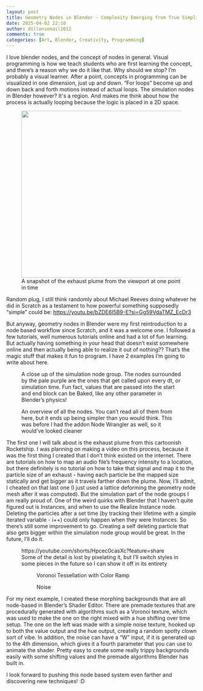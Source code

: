 ```yaml
---
layout: post
title: Geometry Nodes in Blender - Complexity Emerging from True Simplicity
date: 2025-04-02 22:10
author: dillonsemail2012
comments: true
categories: [Art, Blender, Creativity, Programming]
---
```

<!-- wp:paragraph -->
<p>I love blender nodes, and the concept of nodes in general. Visual programming is how we teach students who are first learning the concept, and there’s a reason why we do it like that. Why should we stop? I’m probably a visual learner. After a point, concepts in programming can be visualized in one dimension, just up and down. “For loops” become up and down back and forth motions instead of actual loops. The simulation nodes in Blender however? It's a region. And makes me think about how the process is actually looping because the logic is placed in a 2D space. </p>
<!-- /wp:paragraph -->

<!-- wp:image {"id":300,"width":"442px","height":"auto","sizeSlug":"large","linkDestination":"none","metadata":{"name":"rocket"},"align":"left"} -->
<figure class="wp-block-image alignleft size-large is-resized"><img src="https://dillonsmith57.wordpress.com/wp-content/uploads/2025/04/screenshot-2025-04-02-214641.png?w=462" alt="" class="wp-image-300" style="width:442px;height:auto" /><figcaption class="wp-element-caption">A snapshot of the exhaust plume from the viewport at one point in time</figcaption></figure>
<!-- /wp:image -->

<!-- wp:paragraph -->
<p>Random plug, I still think randomly about Michael Reeves doing whatever he did in Scratch as a testament to how powerful something supposedly “simple” could be: <a href="https://youtu.be/bZDE6I5B9-E?si=Gg59VdaTMZ_EcDr3">https://youtu.be/bZDE6I5B9-E?si=Gg59VdaTMZ_EcDr3</a></p>
<!-- /wp:paragraph -->

<!-- wp:paragraph -->
<p>But anyway, geometry nodes in Blender were my first reintroduction to a node based workflow since Scratch, and it was a welcome one. I followed a few tutorials, well numerous tutorials online and had a lot of fun learning. But actually having something in your head that doesn’t exist somewhere online and then actually being able to realize it out of nothing?? That’s the magic stuff that makes it fun to program. I have 2 examples I’m going to write about here. </p>
<!-- /wp:paragraph -->

<!-- wp:image {"id":298,"sizeSlug":"large","linkDestination":"none","metadata":{"name":"node group"}} -->
<figure class="wp-block-image size-large"><img src="https://dillonsmith57.wordpress.com/wp-content/uploads/2025/04/screenshot-2025-04-02-214718.png?w=1024" alt="" class="wp-image-298" /><figcaption class="wp-element-caption">A close up of the simulation node group. The nodes surrounded by the pale purple are the ones that get called upon every dt, or simulation time. Fun fact, values that are passed into the start and end block can be Baked, like any other parameter in Blender’s physics!</figcaption></figure>
<!-- /wp:image -->

<!-- wp:image {"id":299,"sizeSlug":"large","linkDestination":"none","metadata":{"name":"total nodes"}} -->
<figure class="wp-block-image size-large"><img src="https://dillonsmith57.wordpress.com/wp-content/uploads/2025/04/screenshot-2025-04-02-214729.png?w=940" alt="" class="wp-image-299" /><figcaption class="wp-element-caption">An overview of all the nodes. You can’t read all of them from here, but it ends up being simpler than you would think. This was before I had the addon Node Wrangler as well, so it would’ve looked cleaner</figcaption></figure>
<!-- /wp:image -->

<!-- wp:paragraph -->
<p>The first one I will talk about is the exhaust plume from this cartoonish Rocketship. I was planning on making a video on this process, because it was the first thing I created that I don’t think existed on the internet. There are tutorials on how to map an audio file’s frequency intensity to a location, but there definitely is no tutorial on how to take that signal and map it to the particle size of an exhaust - having each particle be the mapped size statically and get bigger as it travels farther down the plume. Now, I’ll admit, I cheated on that last one (I just used a lattice deforming the geometry node mesh after it was computed). But the simulation part of the node groups I am really proud of. One of the weird quirks with Blender that I haven’t quite figured out is Instances, and when to use the Realize Instance node. Deleting the particles after a set time (by tracking their lifetime with a simple iterated variable - i++) could only happen when they were Instances. So there’s still some improvement to go. Creating a self deleting particle that also gets bigger within the simulation node group would be great. In the future, I’ll do it.</p>
<!-- /wp:paragraph -->

<!-- wp:embed {"url":"https://youtube.com/shorts/Hpcec0casXc?feature=share","type":"video","providerNameSlug":"youtube","responsive":true,"className":"wp-embed-aspect-16-9 wp-has-aspect-ratio"} -->
<figure class="wp-block-embed is-type-video is-provider-youtube wp-block-embed-youtube wp-embed-aspect-16-9 wp-has-aspect-ratio"><div class="wp-block-embed__wrapper">
https://youtube.com/shorts/Hpcec0casXc?feature=share
</div><figcaption class="wp-element-caption">Some of the detail is lost by pixelating it, but I’ll switch styles in some pieces in the future so I can show it off in its entirety</figcaption></figure>
<!-- /wp:embed -->

<!-- wp:gallery {"linkTo":"none"} -->
<figure class="wp-block-gallery has-nested-images columns-default is-cropped"><!-- wp:image {"id":296,"sizeSlug":"large","linkDestination":"none"} -->
<figure class="wp-block-image size-large"><img src="https://dillonsmith57.wordpress.com/wp-content/uploads/2025/04/voronoi0093.png?w=270" alt="" class="wp-image-296" /><figcaption class="wp-element-caption">Voronoi Tessellation with Color Ramp </figcaption></figure>
<!-- /wp:image -->

<!-- wp:image {"id":295,"sizeSlug":"large","linkDestination":"none"} -->
<figure class="wp-block-image size-large"><img src="https://dillonsmith57.wordpress.com/wp-content/uploads/2025/04/0015.png?w=540" alt="" class="wp-image-295" /><figcaption class="wp-element-caption">Noise</figcaption></figure>
<!-- /wp:image --></figure>
<!-- /wp:gallery -->

<!-- wp:paragraph -->
<p>For my next example, I created these morphing backgrounds that are all node-based in Blender’s Shader Editor. There are premade textures that are procedurally generated with algorithms such as a Voronoi texture, which was used to make the one on the right mixed with a hue shifting over time setup. The one on the left was made with a simple noise texture, hooked up to both the value output and the hue output, creating a random spotty clown sort of vibe. In addition, the noise can have a “W” input, if it is generated up to the 4th dimension, which gives it a fourth parameter that you can use to animate the shader. Pretty easy to create some really trippy backgrounds easily with some shifting values and the premade algorithms Blender has built in. </p>
<!-- /wp:paragraph -->

<!-- wp:paragraph -->
<p>I look forward to pushing this node based system even farther and discovering new techniques! :D</p>
<!-- /wp:paragraph -->
